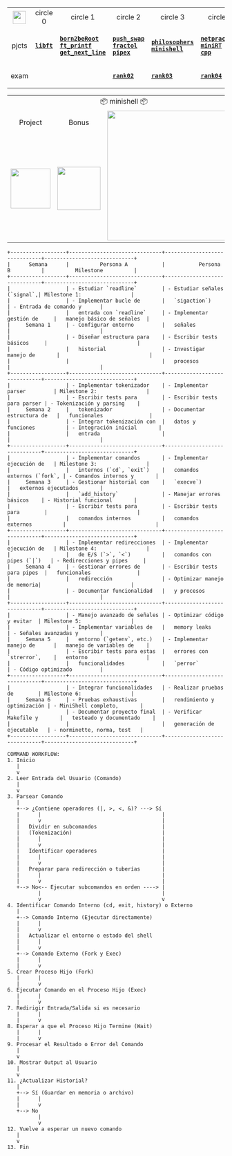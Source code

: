 <div align="center">

<table>
  <tr>
    <th align="center"><a href="https://github.com/LLuisPP/42Cursus/tree/main/"> <img width="30" align="center" src="https://github.com/user-attachments/assets/ac216672-a141-48be-bc53-ae13dd35c799"></a></th>
    <td align="center"> circle 0 </td>
    <td align="center"> circle 1 </td>
    <td align="center"> circle 2 </td>
    <td align="center"> circle 3 </td>
    <td align="center"> circle 4 </td>
  </tr>
  <tr>
    <td align="center">pjcts</td>
    <td align="center">

[**`libft`**](https://github.com/LLuisPP/42Cursus/tree/main/libft)
    </td>
    <td align="left">

  [**`born2beRoot`**](https://github.com/LLuisPP/42Cursus/tree/main/Born2beRoot)<br>
  [**`ft_printf`**](https://github.com/LLuisPP/42Cursus/tree/main/ft_printf)<br>
  [**`get_next_line`**](https://github.com/LLuisPP/42Cursus/tree/main/get_next_line)
    </td>
    <td align="left">

[**`push_swap`**](https://github.com/LLuisPP/42Cursus/tree/main/push_swap)<br>
[**`fractol`**](https://github.com/LLuisPP/42Cursus/tree/main/fractol)<br>
[**`pipex`**](https://github.com/LLuisPP/42Cursus/tree/main/pipex)
    </td>
    <td align="left">

[**`philosophers`**](https://github.com/LLuisPP/42Cursus/tree/main/philosophers)<br>
[**`minishell`**](https://github.com/LLuisPP/42Cursus/tree/main/minishell)
    </td>
    <td align="left">

[**`netpractice`**]()<br>
[**`miniRT`**]()<br>
[**`cpp`**]()
    </td>
  </tr>
  <tr>
    <td align="center">exam</td>
    <td></td>
    <td></td>
    <td>
      
[**`rank02`**](https://github.com/LLuisPP/42-Exams/tree/main/rank02)</td>
    <td>
[**`rank03`**](https://github.com/LLuisPP/42-Exams-rank03)</td>
  <td>
    
[**`rank04`**](https://github.com/LLuisPP/42-exams-rank04)</td>
  </tr>
</table>

<div align="center">

<table>
  <tr>
    <td colspan="4" align="center">📦 minishell 📦</td>
  </tr>
  <tr>
    <td align="center">Project</td>
    <td align="center">Bonus</td>
    <td rowspan="2" align="center"><img width="300" src="https://github.com/user-attachments/assets/eeb9a92d-d3ee-4c0f-8d49-609c2f6da845"></td>
  </tr>
  <tr>
    <td><img width="92" src="https://github.com/user-attachments/assets/23788390-25b9-4723-80a6-a41e72e66eac"></td>
    <td><img width="100" src="https://github.com/LLuisPP/42Cursus/assets/116104082/0df7dd81-56fb-4929-a023-67c7386906dc"></td>
  </tr>
</table>

</div>

</div>
<div align="left">

```
+------------------+------------------------------+------------------------------+-----------------------------+
|      Semana      |          Persona A           |           Persona B          |          Milestone          |
+------------------+------------------------------+------------------------------+-----------------------------+
|                  | - Estudiar `readline`        | - Estudiar señales (`signal`,| Milestone 1:                |
|                  | - Implementar bucle de       |   `sigaction`)               | - Entrada de comando y      |
|                  |   entrada con `readline`     | - Implementar gestión de     |   manejo básico de señales  |
|     Semana 1     | - Configurar entorno         |   señales                    |                             |
|                  | - Diseñar estructura para    | - Escribir tests básicos     |                             |
|                  |   historial                  | - Investigar manejo de       |                             |
|                  |                              |   procesos                   |                             |
+------------------+------------------------------+------------------------------+-----------------------------+
|                  | - Implementar tokenizador    | - Implementar parser         | Milestone 2:                |
|                  | - Escribir tests para        | - Escribir tests para parser | - Tokenización y parsing    |
|     Semana 2     |   tokenizador                | - Documentar estructura de   |   funcionales               |
|                  | - Integrar tokenización con  |   datos y funciones          | - Integración inicial       |
|                  |   entrada                    |                              |                             |
+------------------+------------------------------+------------------------------+-----------------------------+
|                  | - Implementar comandos       | - Implementar ejecución de   | Milestone 3:                |
|                  |   internos (`cd`, `exit`)    |   comandos externos (`fork`, | - Comandos internos y       |
|     Semana 3     | - Gestionar historial con    |   `execve`)                  |   externos ejecutados       |
|                  |   `add_history`              | - Manejar errores básicos    | - Historial funcional       |
|                  | - Escribir tests para        | - Escribir tests para        |                             |
|                  |   comandos internos          |   comandos externos          |                             |
+------------------+------------------------------+------------------------------+-----------------------------+
|                  | - Implementar redirecciones  | - Implementar ejecución de   | Milestone 4:                |
|                  |   de E/S (`>`, `<`)          |   comandos con pipes (`|`)   | - Redirecciones y pipes     |
|     Semana 4     | - Gestionar errores de       | - Escribir tests para pipes  |   funcionales               |
|                  |   redirección                | - Optimizar manejo de memoria|                             |
|                  | - Documentar funcionalidad   |   y procesos                 |                             |
+------------------+------------------------------+------------------------------+-----------------------------+
|                  | - Manejo avanzado de señales | - Optimizar código y evitar  | Milestone 5:                |
|                  | - Implementar variables de   |   memory leaks               | - Señales avanzadas y       |
|     Semana 5     |   entorno (`getenv`, etc.)   | - Implementar manejo de      |   manejo de variables de    |
|                  | - Escribir tests para estas  |   errores con `strerror`,    |   entorno                   |
|                  |   funcionalidades            |   `perror`                   | - Código optimizado         |
+------------------+------------------------------+------------------------------+-----------------------------+
|                  | - Integrar funcionalidades   | - Realizar pruebas de        | Milestone 6:                |
|     Semana 6     | - Pruebas exhaustivas        |   rendimiento y optimización | - MiniShell completo,       |
|                  | - Documentar proyecto final  | - Verificar Makefile y       |   testeado y documentado    |
|                  |                              |   generación de ejecutable   | - norminette, norma, test   |
+------------------+------------------------------+------------------------------+-----------------------------+
```


```
COMMAND WORKFLOW:
1. Inicio
   |
   v
2. Leer Entrada del Usuario (Comando)
   |
   v
3. Parsear Comando
   |
   +--> ¿Contiene operadores (|, >, <, &)? ---> Sí
   |      |                                       |
   |      v                                       |
   |   Dividir en subcomandos                     |
   |   (Tokenización)                             |
   |      |                                       |
   |      v                                       |
   |   Identificar operadores                     |
   |      |                                       |
   |      v                                       |
   |   Preparar para redirección o tuberías       |
   |      |                                       |
   |      v                                       |
   +--> No<-- Ejecutar subcomandos en orden ----> |
          |                                       |
          v                                       v
4. Identificar Comando Interno (cd, exit, history) o Externo
   |
   +--> Comando Interno (Ejecutar directamente)  
   |      |  
   |      v  
   |   Actualizar el entorno o estado del shell
   |      |
   |      v
   +--> Comando Externo (Fork y Exec)
   |      |
   |      v
5. Crear Proceso Hijo (Fork)
   |      |
   |      v
6. Ejecutar Comando en el Proceso Hijo (Exec)
   |      |
   |      v
7. Redirigir Entrada/Salida si es necesario
   |      |
   |      v
8. Esperar a que el Proceso Hijo Termine (Wait)
   |      |
   |      v
9. Procesar el Resultado o Error del Comando
   |
   v
10. Mostrar Output al Usuario
   |
   v
11. ¿Actualizar Historial?
   |
   +--> Sí (Guardar en memoria o archivo)
   |      |
   |      v
   +--> No
          |
          v
12. Vuelve a esperar un nuevo comando
   |
   v
13. Fin

```

</div>
